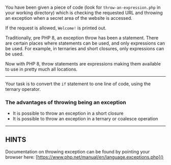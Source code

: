 You have been given a piece of code (look for `throw-an-expression.php` in your working directory) which is checking the requested URL and throwing an exception when a secret area of the website is accessed.

If the request is allowed, `Welcome!` is printed out.


Traditionally, pre PHP 8, an exception throw has been a statement. There are certain places where statements can be used, and only expressions can be used. For example, in ternaries and short closures, only expressions can be used.

Now with PHP 8, throw statements are expressions making them available to use in pretty much all locations.

----------------------------------------------------------------------
Your task is to convert the `if` statement to one line of code, using the ternary operator.

### The advantages of throwing being an exception

* It is possible to throw an exception in a short closure
* It is possible to throw an exception in a ternary or coalesce operation

----------------------------------------------------------------------
## HINTS

Documentation on throwing exception can be found by pointing your browser here:
[https://www.php.net/manual/en/language.exceptions.php]()

